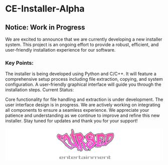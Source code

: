 # CE-Installer-Alpha

## Notice: Work in Progress
We are excited to announce that we are currently developing a new installer system. This project is an ongoing effort to provide a robust, efficient, and user-friendly installation experience for our software.

### Key Points:

The installer is being developed using Python and C/C++.
It will feature a comprehensive setup process including file extraction, copying, and system configuration.
A user-friendly graphical interface will guide you through the installation steps.
Current Status:

Core functionality for file handling and extraction is under development.
The user interface design is in progress.
We are actively working on integrating all components to ensure a seamless experience.
We appreciate your patience and understanding as we continue to improve and refine this new installer. Stay tuned for updates and thank you for your support!

<a href="https://cursed-entertainment.itch.io/" target="_blank">
    <img src="https://github.com/CursedPrograms/cursedentertainment/raw/main/images/logos/logo-wide-grey.png"
        alt="CursedEntertainment Logo">
</a>
